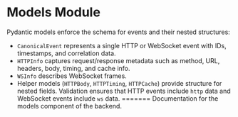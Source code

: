 # Models Module

Pydantic models enforce the schema for events and their nested structures:

- `CanonicalEvent` represents a single HTTP or WebSocket event with IDs, timestamps, and correlation data.
- `HTTPInfo` captures request/response metadata such as method, URL, headers, body, timing, and cache info.
- `WSInfo` describes WebSocket frames.
- Helper models (`HTTPBody`, `HTTPTiming`, `HTTPCache`) provide structure for nested fields.
Validation ensures that HTTP events include `http` data and WebSocket events include `ws` data.
=======
Documentation for the models component of the backend.
